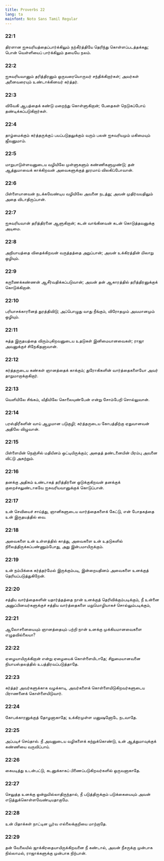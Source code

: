 ```yaml
---
title: Proverbs 22
lang: ta
mainfont: Noto Sans Tamil Regular
---
```


###  22:1

திரளான ஐசுவரியத்தைப்பார்க்கிலும் நற்கீர்த்தியே தெரிந்து கொள்ளப்படத்தக்கது; பொன் வெள்ளியைப் பார்க்கிலும் தயையே நலம்.

###  22:2

ஐசுவரியவானும் தரித்திரனும் ஒருவரையொருவர் சந்திக்கிறார்கள்; அவர்கள் அனைவரையும் உண்டாக்கினவர் கர்த்தர்.

###  22:3

விவேகி ஆபத்தைக் கண்டு மறைந்து கொள்ளுகிறான்; பேதைகள் நெடுகப்போய் தண்டிக்கப்படுகிறார்கள்.

###  22:4

தாழ்மைக்கும் கர்த்தருக்குப் பயப்படுதலுக்கும் வரும் பலன் ஐசுவரியமும் மகிமையும் ஜீவனுமாம்.

###  22:5

மாறுபாடுள்ளவனுடைய வழியிலே முள்ளுகளும் கண்ணிகளுமுண்டு; தன் ஆத்துமாவைக் காக்கிறவன் அவைகளுக்குத் தூரமாய் விலகிப்போவான்.

###  22:6

பிள்ளையானவன் நடக்கவேண்டிய வழியிலே அவனை நடத்து; அவன் முதிர்வயதிலும் அதை விடாதிருப்பான்.

###  22:7

ஐசுவரியவான் தரித்திரனை ஆளுகிறான்; கடன் வாங்கினவன் கடன் கொடுத்தவனுக்கு அடிமை.

###  22:8

அநியாயத்தை விதைக்கிறவன் வருத்தத்தை அறுப்பான்; அவன் உக்கிரத்தின் மிலாறு ஒழியும்.

###  22:9

கருணைக்கண்ணன் ஆசீர்வதிக்கப்படுவான்; அவன் தன் ஆகாரத்தில் தரித்திரனுக்குக் கொடுக்கிறான்.

###  22:10

பரியாசக்காரனைத் துரத்திவிடு; அப்பொழுது வாது நீங்கும், விரோதமும் அவமானமும் ஒழியும்.

###  22:11

சுத்த இருதயத்தை விரும்புகிறவனுடைய உதடுகள் இனிமையானவைகள்; ராஜா அவனுக்குச் சிநேகிதனாவான்.

###  22:12

கர்த்தருடைய கண்கள் ஞானத்தைக் காக்கும்; துரோகிகளின் வார்த்தைகளையோ அவர் தாறுமாறாக்குகிறார்.

###  22:13

வெளியிலே சிங்கம், வீதியிலே கொலையுண்பேன் என்று சோம்பேறி சொல்லுவான்.

###  22:14

பரஸ்திரீகளின் வாய் ஆழமான படுகுழி; கர்த்தருடைய கோபத்திற்கு ஏதுவானவன் அதிலே விழுவான்.

###  22:15

பிள்ளையின் நெஞ்சில் மதியீனம் ஒட்டியிருக்கும்; அதைத் தண்டனையின் பிரம்பு அவனை விட்டு அகற்றும்.

###  22:16

தனக்கு அதிகம் உண்டாகத் தரித்திரனை ஒடுக்குகிறவன் தனக்குக் குறைச்சலுண்டாகவே ஐசுவரியவானுக்குக் கொடுப்பான்.

###  22:17

உன் செவியைச் சாய்த்து, ஞானிகளுடைய வார்த்தைகளைக் கேட்டு, என் போதகத்தை உன் இருதயத்தில் வை.

###  22:18

அவைகளை உன் உள்ளத்தில் காத்து, அவைகளை உன் உதடுகளில் நிலைத்திருக்கப்பண்ணும்போது, அது இன்பமாயிருக்கும்.

###  22:19

உன் நம்பிக்கை கர்த்தர்மேல் இருக்கும்படி, இன்றையதினம் அவைகளை உனக்குத் தெரியப்படுத்துகிறேன்.

###  22:20

சத்திய வார்த்தைகளின் யதார்த்தத்தை நான் உனக்குத் தெரிவிக்கும்படிக்கும், நீ உன்னை அனுப்பினவர்களுக்குச் சத்திய வார்த்தைகளை மறுமொழியாகச் சொல்லும்படிக்கும்,

###  22:21

ஆலோசனையையும் ஞானத்தையும் பற்றி நான் உனக்கு முக்கியமானவைகளை எழுதவில்லையா?

###  22:22

ஏழையாயிருக்கிறான் என்று ஏழையைக் கொள்ளையிடாதே; சிறுமையானவனை நியாயஸ்தலத்தில் உபத்திரவப்படுத்தாதே.

###  22:23

கர்த்தர் அவர்களுக்காக வழக்காடி, அவர்களைக் கொள்ளையிடுகிறவர்களுடைய பிராணனைக் கொள்ளையிடுவார்.

###  22:24

கோபக்காரனுக்குத் தோழனாகாதே; உக்கிரமுள்ள மனுஷனோடே நடவாதே.

###  22:25

அப்படிச் செய்தால். நீ அவனுடைய வழிகளைக் கற்றுக்கொண்டு, உன் ஆத்துமாவுக்குக் கண்ணியை வருவிப்பாய்.

###  22:26

கையடித்து உடன்பட்டு, கடனுக்காகப் பிணைப்படுகிறவர்களில் ஒருவனாகாதே.

###  22:27

செலுத்த உனக்கு ஒன்றுமில்லாதிருந்தால், நீ படுத்திருக்கும் படுக்கையையும் அவன் எடுத்துக்கொள்ளவேண்டியதாகுமே.

###  22:28

உன் பிதாக்கள் நாட்டின பூர்வ எல்லைக்குறியை மாற்றாதே.

###  22:29

தன் வேலையில் ஜாக்கிரதையாயிருக்கிறவனை நீ கண்டால், அவன் நீசருக்கு முன்பாக நில்லாமல், ராஜாக்களுக்கு முன்பாக நிற்பான்.

